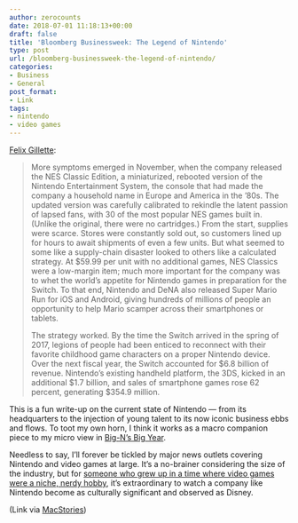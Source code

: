 ```yaml
---
author: zerocounts
date: 2018-07-01 11:18:13+00:00
draft: false
title: 'Bloomberg Businessweek: The Legend of Nintendo'
type: post
url: /bloomberg-businessweek-the-legend-of-nintendo/
categories:
- Business
- General
post_format:
- Link
tags:
- nintendo
- video games
---
```


[Felix Gillette](https://www.bloomberg.com/news/features/2018-06-21/how-nintendo-s-switch-helped-the-japanese-gaming-giant-win-again):


<blockquote>More symptoms emerged in November, when the company released the NES Classic Edition, a miniaturized, rebooted version of the Nintendo Entertainment System, the console that had made the company a household name in Europe and America in the ’80s. The updated version was carefully calibrated to rekindle the latent passion of lapsed fans, with 30 of the most popular NES games built in. (Unlike the original, there were no cartridges.) From the start, supplies were scarce. Stores were constantly sold out, so customers lined up for hours to await shipments of even a few units. But what seemed to some like a supply-chain disaster looked to others like a calculated strategy. At $59.99 per unit with no additional games, NES Classics were a low-margin item; much more important for the company was to whet the world’s appetite for Nintendo games in preparation for the Switch. To that end, Nintendo and DeNA also released Super Mario Run for iOS and Android, giving hundreds of millions of people an opportunity to help Mario scamper across their smartphones or tablets.

The strategy worked. By the time the Switch arrived in the spring of 2017, legions of people had been enticed to reconnect with their favorite childhood game characters on a proper Nintendo device. Over the next fiscal year, the Switch accounted for $6.8 billion of revenue. Nintendo’s existing handheld platform, the 3DS, kicked in an additional $1.7 billion, and sales of smartphone games rose 62 percent, generating $354.9 million.

</blockquote>

This is a fun write-up on the current state of Nintendo — from its headquarters to the injection of young talent to its now iconic business ebbs and flows. To toot my own horn, I think it works as a macro companion piece to my micro view in [Big-N’s Big Year](https://www.zerocounts.net/2017/11/28/big-ns-big-year/).

Needless to say, I’ll forever be tickled by major news outlets covering Nintendo and video games at large. It’s a no-brainer considering the size of the industry, but for [someone who grew up in a time where video games were a niche, nerdy hobby](https://www.zerocounts.net/2013/10/15/why-game/), it’s extraordinary to watch a company like Nintendo become as culturally significant and observed as Disney.

(Link via [MacStories](https://club.macstories.net/))
